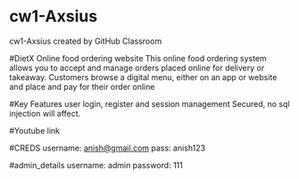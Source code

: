 # cw1-Axsius
cw1-Axsius created by GitHub Classroom

#DietX
Online food ordering website
This online food ordering system allows you to accept and manage orders placed online for delivery or takeaway.
Customers browse a digital menu, either on an app or website and place and pay for their order online

#Key Features
user login, register and session management
Secured, no sql injection will affect.

#Youtube link

#CREDS
username: anish@gmail.com
pass: anish123

#admin_details
username: admin
password: 111

